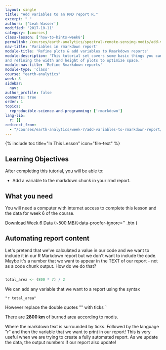 ```yaml
---
layout: single
title: "Add variables to an RMD report R."
excerpt: " "
authors: ['Leah Wasser']
modified: '2017-10-11'
category: [courses]
class-lesson: ['how-to-hints-week8']
permalink: /courses/earth-analytics/spectral-remote-sensing-modis/add-variables-to-rmarkdown-report/
nav-title: 'Variables in rmarkdown report'
module-title: 'Refine plots & add variables to Rmarkdown reports'
module-description: 'This tutorial set covers some basic things you can do to refine your plots in Rmarkdown document. It covers plotting in grids, adding titles to plotRGB() plots
and refining the width and height of plots to optimize space.'
module-nav-title: 'Refine Rmarkdown reports'
module-type: 'class'
course: "earth-analytics"
week: 8
sidebar:
  nav:
author_profile: false
comments: true
order: 1
topics:
  reproducible-science-and-programming: ['rmarkdown']
lang-lib:
  r: []
redirect_from:
  - "/courses/earth-analytics/week-7/add-variables-to-rmarkdown-report/"
---
```


{% include toc title="In This Lesson" icon="file-text" %}

<div class='notice--success' markdown="1">

## <i class="fa fa-graduation-cap" aria-hidden="true"></i> Learning Objectives

After completing this tutorial, you will be able to:

* Add a variable to the markdown chunk in your rmd report.

## <i class="fa fa-check-square-o fa-2" aria-hidden="true"></i> What you need

You will need a computer with internet access to complete this lesson and the
data for week 6 of the course.

[<i class="fa fa-download" aria-hidden="true"></i> Download Week 6 Data (~500 MB)](https://ndownloader.figshare.com/files/7677208){:data-proofer-ignore='' .btn }
</div>




## Automating report content

Let's pretend that we've calculated a value in our code and we want to include
it in our R Markdown report but we don't want to include the code. Maybe it's a
number that we want to appear in the TEXT of our report - not as a code chunk
output. How do we do that?



```r

total_area <- (800 * 7) / 2
```

We can add any variable that we want to a report using the syntax

`"r total_area"`

However replace the double quotes "" with ticks <kbd>`</kbd>


There are **2800 km** of burned area according to modis.

Where the markdown text is surrounded by ticks. Followed by the language "r"
and then the variable that we want to print in our report! This is very useful
when we are trying to create a fully automated report. As we update the data,
the output numbers if our report also update!
